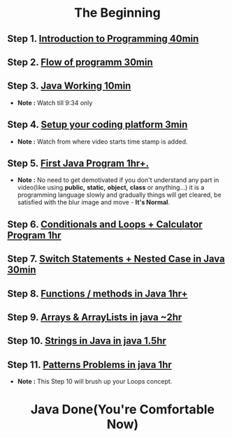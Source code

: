 **<h1 align="center">The Beginning</h1>**


## Step 1. [**Introduction to Programming 40min**](https://youtu.be/wn49bJOYAZM)
## Step 2. [**Flow of programm 30min**](https://youtu.be/lhELGQAV4gg)
## Step 3. [**Java Working 10min**](https://youtu.be/4EP8YzcN0hQ)
- **Note :** Watch till 9:34 only
## Step 4. [**Setup your coding platform 3min**](https://youtu.be/4EP8YzcN0hQ?t=1486)
- **Note :** Watch from where video starts time stamp is added.
## Step 5. [**First Java Program 1hr+.**](https://youtu.be/TAtrPoaJ7gc)
- **Note :** No need to get demotivated if you don't understand any part in video(like using **public,** **static,** **object,** **class** or anything...) it is a programming language slowly and gradually things will get cleared, be satisfied with the blur image and move - **It's Normal**.

## Step 6. [**Conditionals and Loops + Calculator Program 1hr**](https://youtu.be/ldYLYRNaucM)
## Step 7. [**Switch Statements + Nested Case in Java 30min**](https://youtu.be/mA23x39DjbI)
## Step 8. [**Functions / methods in Java 1hr+**](https://youtu.be/vvanI8NRlSI)
## Step 9. [**Arrays & ArrayLists in java ~2hr**](https://youtu.be/n60Dn0UsbEk)
## Step 10. [**Strings in Java in java 1.5hr**](https://youtu.be/zL1DPZ0Ovlo)
## Step 11. [**Patterns Problems in java 1hr**](https://youtu.be/lsOOs5J8ycw)
- **Note :** This Step 10 will brush up your Loops concept.
**<h1 align="center">Java Done(You're Comfortable Now)</h1>**


